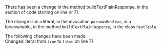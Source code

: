 There has been a change in the method buildTextPlainResponse, in the section of code starting on line nr 71.
  
The change is in a literal, in the invocation ```paramAsBoolean```, in a localvariable, in the method ```buildTextPlainResponse```, in the class ```RestTable```.
  
The following changes have been made:  
Changed literal from ```true``` to ```false``` on line 71.  
